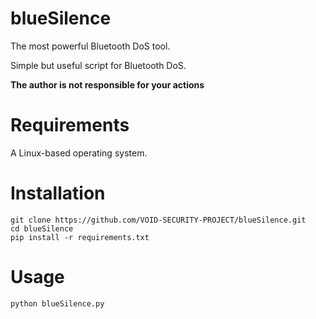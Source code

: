 # blueSilence
The most powerful Bluetooth DoS tool.

Simple but useful script for Bluetooth DoS.

**The author is not responsible for your actions**

# Requirements 
A Linux-based operating system.

# Installation
```
git clone https://github.com/VOID-SECURITY-PROJECT/blueSilence.git
cd blueSilence
pip install -r requirements.txt
```

# Usage
```
python blueSilence.py
```
